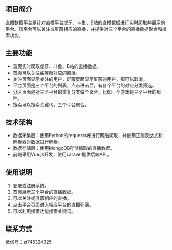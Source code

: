 ## 项目简介

直播数据平台是针对直播平台虎牙、斗鱼、B站的直播数据进行实时爬取并展示的平台。该平台可以关注或屏蔽相应的直播，并提供对三个平台的直播数据聚合和搜索功能。

## 主要功能

- 首页实时爬取虎牙、斗鱼、B站的直播数据。
- 首页可以关注或屏蔽对应的直播。
- 关注页面显示关注的用户，屏蔽页面显示屏蔽的用户，都可以取消。
- 平台页面是三个平台的列表，点击进去后，有各个平台的对应分类筛选。
- 分区页面是对三个平台的重复分类做个聚合，比如一个游戏是三个平台的那种。
- 搜索可以搜索关键词，三个平台聚合。


## 技术架构

- 数据采集层：使用Python的requests库进行网络爬取，并使用正则表达式和解析器对数据进行解析。
- 数据存储层：使用MongoDB存储抓取的直播数据。
- 前端采用Vue.js开发，使用Laravel提供后端API。


## 使用说明

1. 登录或注册系统。
2. 首页展示三个平台的直播数据。
3. 可以关注或屏蔽相应的直播。
4. 点击平台页面进入相应平台的直播列表。
5. 可以利用搜索功能搜索关键词。


## 联系方式

微信号：zt745324325